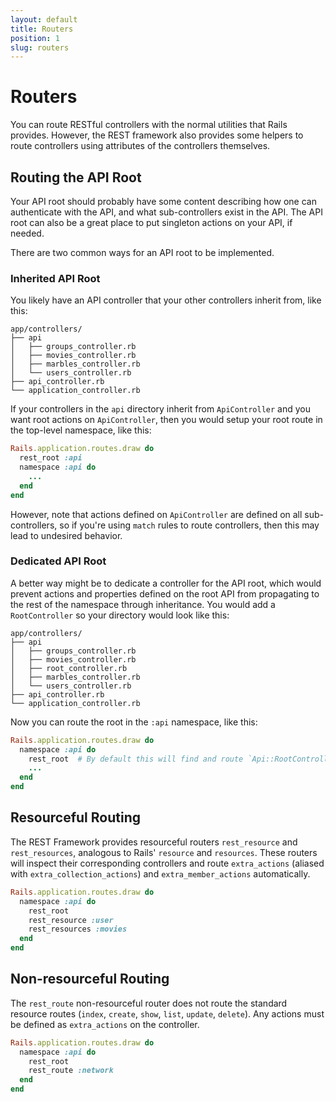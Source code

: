 ```yaml
---
layout: default
title: Routers
position: 1
slug: routers
---
```

# Routers

You can route RESTful controllers with the normal utilities that Rails provides. However, the REST
framework also provides some helpers to route controllers using attributes of the controllers
themselves.

## Routing the API Root

Your API root should probably have some content describing how one can authenticate with the API,
and what sub-controllers exist in the API. The API root can also be a great place to put singleton
actions on your API, if needed.

There are two common ways for an API root to be implemented.

### Inherited API Root

You likely have an API controller that your other controllers inherit from, like this:

```shell
app/controllers/
├── api
│   ├── groups_controller.rb
│   ├── movies_controller.rb
│   ├── marbles_controller.rb
│   └── users_controller.rb
├── api_controller.rb
└── application_controller.rb
```

If your controllers in the `api` directory inherit from `ApiController` and you want root actions on
`ApiController`, then you would setup your root route in the top-level namespace, like this:

```ruby
Rails.application.routes.draw do
  rest_root :api
  namespace :api do
    ...
  end
end
```

However, note that actions defined on `ApiController` are defined on all sub-controllers, so if
you're using `match` rules to route controllers, then this may lead to undesired behavior.

### Dedicated API Root

A better way might be to dedicate a controller for the API root, which would prevent actions and
properties defined on the root API from propagating to the rest of the namespace through
inheritance. You would add a `RootController` so your directory would look like this:

```shell
app/controllers/
├── api
│   ├── groups_controller.rb
│   ├── movies_controller.rb
│   ├── root_controller.rb
│   ├── marbles_controller.rb
│   └── users_controller.rb
├── api_controller.rb
└── application_controller.rb
```

Now you can route the root in the `:api` namespace, like this:

```ruby
Rails.application.routes.draw do
  namespace :api do
    rest_root  # By default this will find and route `Api::RootController`.
    ...
  end
end
```

## Resourceful Routing

The REST Framework provides resourceful routers `rest_resource` and `rest_resources`, analogous to
Rails' `resource` and `resources`. These routers will inspect their corresponding controllers and
route `extra_actions` (aliased with `extra_collection_actions`) and `extra_member_actions`
automatically.

```ruby
Rails.application.routes.draw do
  namespace :api do
    rest_root
    rest_resource :user
    rest_resources :movies
  end
end
```

## Non-resourceful Routing

The `rest_route` non-resourceful router does not route the standard resource routes (`index`,
`create`, `show`, `list`, `update`, `delete`). Any actions must be defined as `extra_actions` on the
controller.

```ruby
Rails.application.routes.draw do
  namespace :api do
    rest_root
    rest_route :network
  end
end
```
